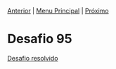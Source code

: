 [Anterior](Desafio094.md) | [Menu Principal](/README.md/) | [Próximo](Desafio096.md)  

# Desafio 95  
  


[Desafio resolvido](/Desafios/desafio095.py/)